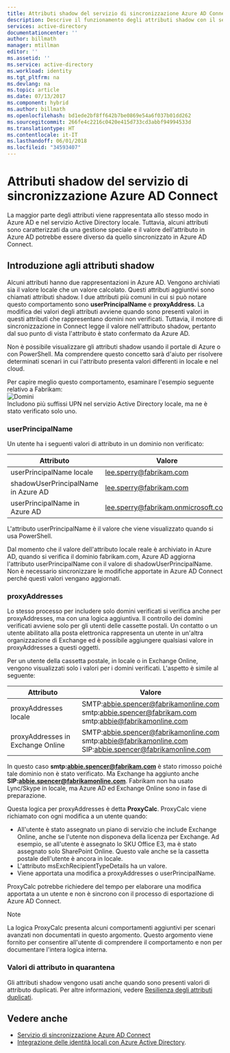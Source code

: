 ```yaml
---
title: Attributi shadow del servizio di sincronizzazione Azure AD Connect | Microsoft Docs
description: Descrive il funzionamento degli attributi shadow con il servizio di sincronizzazione Azure AD Connect.
services: active-directory
documentationcenter: ''
author: billmath
manager: mtillman
editor: ''
ms.assetid: ''
ms.service: active-directory
ms.workload: identity
ms.tgt_pltfrm: na
ms.devlang: na
ms.topic: article
ms.date: 07/13/2017
ms.component: hybrid
ms.author: billmath
ms.openlocfilehash: bd1ede2bf8ff642b7be0869e54a6f037b01dd262
ms.sourcegitcommit: 266fe4c2216c0420e415d733cd3abbf94994533d
ms.translationtype: HT
ms.contentlocale: it-IT
ms.lasthandoff: 06/01/2018
ms.locfileid: "34593407"
---
```

# <a name="azure-ad-connect-sync-service-shadow-attributes"></a>Attributi shadow del servizio di sincronizzazione Azure AD Connect
La maggior parte degli attributi viene rappresentata allo stesso modo in Azure AD e nel servizio Active Directory locale. Tuttavia, alcuni attributi sono caratterizzati da una gestione speciale e il valore dell'attributo in Azure AD potrebbe essere diverso da quello sincronizzato in Azure AD Connect.

## <a name="introducing-shadow-attributes"></a>Introduzione agli attributi shadow
Alcuni attributi hanno due rappresentazioni in Azure AD. Vengono archiviati sia il valore locale che un valore calcolato. Questi attributi aggiuntivi sono chiamati attributi shadow. I due attributi più comuni in cui si può notare questo comportamento sono **userPrincipalName** e **proxyAddress**. La modifica dei valori degli attributi avviene quando sono presenti valori in questi attributi che rappresentano domini non verificati. Tuttavia, il motore di sincronizzazione in Connect legge il valore nell'attributo shadow, pertanto dal suo punto di vista l'attributo è stato confermato da Azure AD.

Non è possibile visualizzare gli attributi shadow usando il portale di Azure o con PowerShell. Ma comprendere questo concetto sarà d'aiuto per risolvere determinati scenari in cui l'attributo presenta valori differenti in locale e nel cloud.

Per capire meglio questo comportamento, esaminare l'esempio seguente relativo a Fabrikam:  
![Domini](./media/active-directory-aadconnectsyncservice-shadow-attributes/domains.png)  
Includono più suffissi UPN nel servizio Active Directory locale, ma ne è stato verificato solo uno.

### <a name="userprincipalname"></a>userPrincipalName
Un utente ha i seguenti valori di attributo in un dominio non verificato:

| Attributo | Valore |
| --- | --- |
| userPrincipalName locale | lee.sperry@fabrikam.com |
| shadowUserPrincipalName in Azure AD | lee.sperry@fabrikam.com |
| userPrincipalName in Azure AD | lee.sperry@fabrikam.onmicrosoft.com |

L'attributo userPrincipalName è il valore che viene visualizzato quando si usa PowerShell.

Dal momento che il valore dell'attributo locale reale è archiviato in Azure AD, quando si verifica il dominio fabrikam.com, Azure AD aggiorna l'attributo userPrincipalName con il valore di shadowUserPrincipalName. Non è necessario sincronizzare le modifiche apportate in Azure AD Connect perché questi valori vengano aggiornati.

### <a name="proxyaddresses"></a>proxyAddresses
Lo stesso processo per includere solo domini verificati si verifica anche per proxyAddresses, ma con una logica aggiuntiva. Il controllo dei domini verificati avviene solo per gli utenti delle cassette postali. Un contatto o un utente abilitato alla posta elettronica rappresenta un utente in un'altra organizzazione di Exchange ed è possibile aggiungere qualsiasi valore in proxyAddresses a questi oggetti.

Per un utente della cassetta postale, in locale o in Exchange Online, vengono visualizzati solo i valori per i domini verificati. L'aspetto è simile al seguente:

| Attributo | Valore |
| --- | --- |
| proxyAddresses locale | SMTP:abbie.spencer@fabrikamonline.com</br>smtp:abbie.spencer@fabrikam.com</br>smtp:abbie@fabrikamonline.com |
| proxyAddresses in Exchange Online | SMTP:abbie.spencer@fabrikamonline.com</br>smtp:abbie@fabrikamonline.com</br>SIP:abbie.spencer@fabrikamonline.com |

In questo caso **smtp:abbie.spencer@fabrikam.com** è stato rimosso poiché tale dominio non è stato verificato. Ma Exchange ha aggiunto anche **SIP:abbie.spencer@fabrikamonline.com**. Fabrikam non ha usato Lync/Skype in locale, ma Azure AD ed Exchange Online sono in fase di preparazione.

Questa logica per proxyAddresses è detta **ProxyCalc**. ProxyCalc viene richiamato con ogni modifica a un utente quando:

- All'utente è stato assegnato un piano di servizio che include Exchange Online, anche se l'utente non disponeva della licenza per Exchange. Ad esempio, se all'utente è assegnato lo SKU Office E3, ma è stato assegnato solo SharePoint Online. Questo vale anche se la cassetta postale dell'utente è ancora in locale.
- L'attributo msExchRecipientTypeDetails ha un valore.
- Viene apportata una modifica a proxyAddresses o userPrincipalName.

ProxyCalc potrebbe richiedere del tempo per elaborare una modifica apportata a un utente e non è sincrono con il processo di esportazione di Azure AD Connect.

> [!NOTE]
> La logica ProxyCalc presenta alcuni comportamenti aggiuntivi per scenari avanzati non documentati in questo argomento. Questo argomento viene fornito per consentire all'utente di comprendere il comportamento e non per documentare l'intera logica interna.

### <a name="quarantined-attribute-values"></a>Valori di attributo in quarantena
Gli attributi shadow vengono usati anche quando sono presenti valori di attributo duplicati. Per altre informazioni, vedere [Resilienza degli attributi duplicati](active-directory-aadconnectsyncservice-duplicate-attribute-resiliency.md).

## <a name="see-also"></a>Vedere anche 
* [Servizio di sincronizzazione Azure AD Connect](active-directory-aadconnectsync-whatis.md)
* [Integrazione delle identità locali con Azure Active Directory](active-directory-aadconnect.md).
